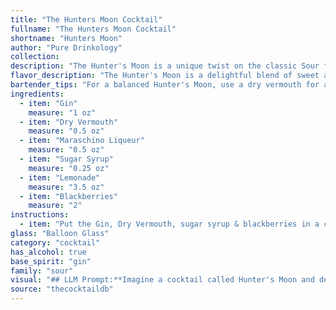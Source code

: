 ```yaml
---
title: "The Hunters Moon Cocktail"
fullname: "The Hunters Moon Cocktail"
shortname: "Hunters Moon"
author: "Pure Drinkology"
collection:
description: "The Hunter's Moon is a unique twist on the classic Sour family, incorporating the fruitiness of blackberries and a touch of maraschino. Its origins are likely modern, blending elements of classic cocktails with contemporary flavor profiles. "
flavor_description: "The Hunter's Moon is a delightful blend of sweet and tart. The vermouth provides a subtle, herbal backbone, while the maraschino cherry adds a touch of playful sweetness.  Sugar syrup balances the tartness of lemonade, which forms the refreshing base.  The blackberries contribute a delicate fruitiness, creating a complex and enjoyable cocktail that's perfect for a cool autumn evening. "
bartender_tips: "For a balanced Hunter's Moon, use a dry vermouth for a crisp bite. Muddle the blackberries gently to release their flavor without making it too bitter.  Chill your lemonade thoroughly and use a good quality sugar syrup to ensure sweetness without cloying. Garnish with a fresh blackberry and a maraschino cherry for a beautiful presentation. "
ingredients:
  - item: "Gin"
    measure: "1 oz"
  - item: "Dry Vermouth"
    measure: "0.5 oz"
  - item: "Maraschino Liqueur"
    measure: "0.5 oz"
  - item: "Sugar Syrup"
    measure: "0.25 oz"
  - item: "Lemonade"
    measure: "3.5 oz"
  - item: "Blackberries"
    measure: "2"
instructions:
  - item: "Put the Gin, Dry Vermouth, sugar syrup & blackberries in a cocktail shaker with lots of ice and shake vigorously before pouring into a balloon glass, topping up with lemonade and garnishing with a wedge of orange."
glass: "Balloon Glass"
category: "cocktail"
has_alcohol: true
base_spirit: "gin"
family: "sour"
visual: "## LLM Prompt:**Imagine a cocktail called Hunter's Moon and describe its visual appearance. It's made with:*** **Vermouth:** A dry, herbal, and slightly bitter spirit. * **Maraschino Cherry:**  A bright red, slightly candied cherry.* **Sugar Syrup:** A clear, sweet syrup.* **Lemonade:**  A refreshing, bright yellow citrus drink.* **Blackberries:**  Dark purple, juicy berries.**Consider these factors:*** **Color:** What colors are present in the drink? Is it layered or mixed? * **Clarity:** Is it clear, cloudy, or layered with different textures? * **Texture:** Are there any garnishes or floating ingredients? * **Overall Impression:**  How does the visual appearance evoke the name Hunter's Moon?**Write a detailed description of the Hunter's Moon cocktail's visual appearance.** "
source: "thecocktaildb"
---
```


